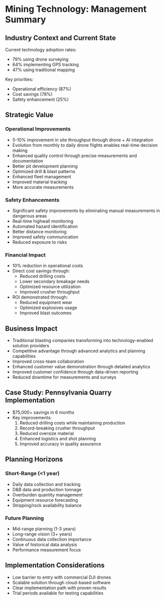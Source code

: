 # Mining Technology: Management Summary

## Industry Context and Current State

Current technology adoption rates:
- 79% using drone surveying
- 64% implementing GPS tracking
- 47% using traditional mapping

Key priorities:
- Operational efficiency (87%)
- Cost savings (78%)
- Safety enhancement (25%)

## Strategic Value

### Operational Improvements
- 5-10% improvement in site throughput through drone + AI integration
- Evolution from monthly to daily drone flights enables real-time decision making
- Enhanced quality control through precise measurements and documentation
- Better pit development planning
- Optimized drill & blast patterns
- Enhanced fleet management
- Improved material tracking
- More accurate measurements

### Safety Enhancements
- Significant safety improvements by eliminating manual measurements in dangerous areas
- Real-time highwall monitoring
- Automated hazard identification
- Better distance monitoring
- Improved safety communication
- Reduced exposure to risks

### Financial Impact
- 10% reduction in operational costs
- Direct cost savings through:
  - Reduced drilling costs
  - Lower secondary breakage needs
  - Optimized resource utilization
  - Improved crusher throughput
- ROI demonstrated through:
  - Reduced equipment wear
  - Optimized explosives usage
  - Improved blast outcomes

## Business Impact
- Traditional blasting companies transforming into technology-enabled solution providers
- Competitive advantage through advanced analytics and planning capabilities
- Improved cross-team collaboration
- Enhanced customer value demonstration through detailed analytics
- Improved customer confidence through data-driven reporting
- Reduced downtime for measurements and surveys

## Case Study: Pennsylvania Quarry Implementation
- $75,000+ savings in 6 months
- Key improvements:
  1. Reduced drilling costs while maintaining production
  2. Record-breaking crusher throughput
  3. Reduced oversize material
  4. Enhanced logistics and shot planning
  5. Improved accuracy in quality assurance

## Planning Horizons

### Short-Range (<1 year)
- Daily data collection and tracking
- D&B data and production tonnage
- Overburden quantity management
- Equipment resource forecasting
- Stripping/rock availability balance

### Future Planning
- Mid-range planning (1-3 years)
- Long-range vision (3+ years)
- Continuous data collection importance
- Value of historical data analysis
- Performance measurement focus

## Implementation Considerations
- Low barrier to entry with commercial DJI drones
- Scalable solution through cloud-based software
- Clear implementation path with proven results
- Trial periods available for testing capabilities
